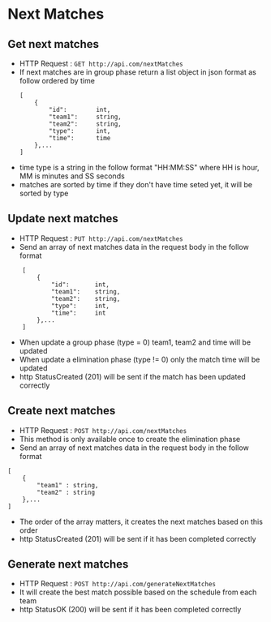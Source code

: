 # Next Matches

## Get next matches

* HTTP Request : ```GET http://api.com/nextMatches```
* If next matches are in group phase return a list object in json format as follow ordered by time
    ``` 
    [
        {
            "id":        int,    
            "team1":     string, 
            "team2":     string,
            "type":      int,    
            "time":      time    
        },...
    ]
    ```
* time type is a string in the follow format "HH:MM:SS" where HH is hour, MM is minutes and SS seconds
* matches are sorted by time if they don't have time seted yet, it will be sorted by type


## Update next matches

* HTTP Request : ```PUT http://api.com/nextMatches```
* Send an array of next matches data in the request body in the follow format
``` 
    [
        {  
            "id":       int,
            "team1":    string,
            "team2":    string,
            "type":     int,
            "time":     int
        },...
    ]
```
* When update a group phase (type = 0) team1, team2 and time will be updated
* When update a elimination phase (type != 0) only the match time will be updated
* http StatusCreated (201) will be sent if the match has been updated correctly

## Create next matches

* HTTP Request : ```POST http://api.com/nextMatches```
* This method is only available once to create the elimination phase
* Send an array of next matches data in the request body in the follow format
```
[
	{
		"team1" : string,
		"team2" : string
	},...
]
```
* The order of the array matters, it creates the next matches based on this order
* http StatusCreated (201) will be sent if it has been completed correctly


## Generate next matches

* HTTP Request : ```POST http://api.com/generateNextMatches```
* It will create the best match possible based on the schedule from each team
* http StatusOK (200) will be sent if it has been completed correctly